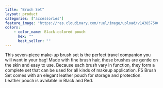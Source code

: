 ```yaml
---
title: "Brush Set"
layout: product
categories: ["accessories"]
feature_image: "https://res.cloudinary.com/ruel/image/upload/v1438575069/fs/brushset_leather_PB246532.jpg"
colors:
    - color_name: Black-colored pouch
      hex: ""
      best_seller: ""
---
```

This seven-piece make-up brush set is the perfect travel companion you will want in your bag! Made with fine brush hair, these brushes are gentle on the skin and easy to use. Because each brush vary in function, they form a complete set that can be used for all kinds of makeup application. FS Brush Set comes with an elegant leather pouch for storage and protection. Leather pouch is available in Black and Red.